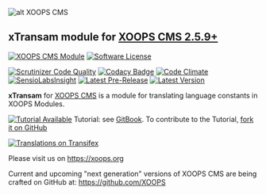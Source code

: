 ![alt XOOPS CMS](https://xoops.org/images/logoXoops4GithubRepository.png)
## xTransam module for [XOOPS CMS 2.5.9+](https://xoops.org)
[![XOOPS CMS Module](https://img.shields.io/badge/XOOPS%20CMS-Module-blue.svg)](https://xoops.org)
[![Software License](https://img.shields.io/badge/license-GPL-brightgreen.svg?style=flat)](LICENSE)

[![Scrutinizer Code Quality](https://img.shields.io/scrutinizer/g/mambax7/xtransam.svg?style=flat)](https://scrutinizer-ci.com/g/mambax7/xtransam/?branch=master)
[![Codacy Badge](https://api.codacy.com/project/badge/grade/2d27c0023ee54f0b9ba2b5d17a68b2a5)](https://www.codacy.com/app/mambax7/xtransam)
[![Code Climate](https://img.shields.io/codeclimate/github/mambax7/xtransam.svg?style=flat)](https://codeclimate.com/github/mambax7/xtransam)
[![SensioLabsInsight](https://insight.sensiolabs.com/projects/9dc918fe-ea63-4675-832c-8f6c74cdf78f/mini.png)](https://insight.sensiolabs.com/projects/9dc918fe-ea63-4675-832c-8f6c74cdf78f)
[![Latest Pre-Release](https://img.shields.io/github/tag/XoopsModules25x/xtransam.svg?style=flat)](https://github.com/XoopsModules25x/xtransam/tags/)
[![Latest Version](https://img.shields.io/github/release/XoopsModules25x/xtransam.svg?style=flat)](https://github.com/XoopsModules25x/xtransam/releases/)

**xTransam** for [XOOPS CMS](https://xoops.org) is a module for translating language constants in XOOPS Modules.

[![Tutorial Available](https://xoops.org/images/tutorial-available-blue.svg)](https://www.gitbook.com/book/xoops/xoops-xtransam-module/) Tutorial: see [GitBook](https://www.gitbook.com/book/xoops/xoops-xtransam-module/). 
To contribute to the Tutorial, [fork it on GitHub](https://github.com/XoopsDocs/xtransam-tutorial)

[![Translations on Transifex](https://xoops.org/images/translations-transifex-blue.svg)](https://www.transifex.com/xoops) 

Please visit us on https://xoops.org

Current and upcoming "next generation" versions of XOOPS CMS are being crafted on GitHub at: https://github.com/XOOPS

